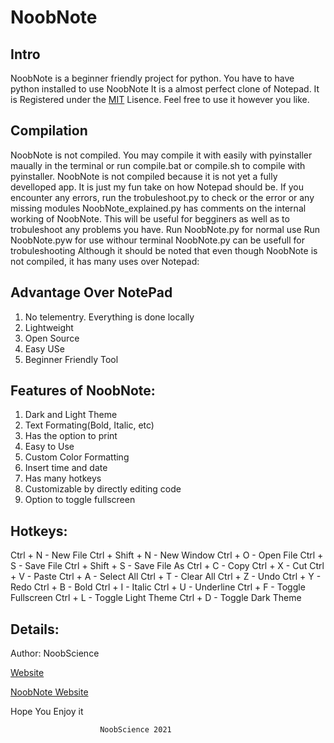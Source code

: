 # NoobNote
## Intro         
NoobNote is a beginner friendly project for python.
You have to have python  installed to use NoobNote
It is a almost perfect clone of Notepad. 
It is Registered under the [MIT](https://mit-license.org/) Lisence.
Feel free to use it however you like.

## Compilation
NoobNote is not compiled. You may compile it with easily with pyinstaller maually in the terminal or run compile.bat or compile.sh to compile with pyinstaller.
NoobNote is not compiled because it is not yet a fully develloped app. It is just my fun take on how Notepad should be. If you encounter any errors, run the trobuleshoot.py to check or the error or any missing modules
NoobNote_explained.py has comments on the internal working of NoobNote. This will be useful for begginers as well as to trobuleshoot any problems you have.
Run NoobNote.py for normal use
Run NoobNote.pyw for use withour terminal
NoobNote.py can be usefull for trobuleshooting
Although it should be noted that even though NoobNote is not compiled, it has many uses over Notepad:

## Advantage Over NotePad
1. No telementry. Everything is done locally
2. Lightweight
3. Open Source
4. Easy USe
5. Beginner Friendly Tool

## Features of NoobNote:
1. Dark and Light Theme
2. Text Formating(Bold, Italic, etc)
3. Has the option to print
4. Easy to Use
5. Custom Color Formatting
6. Insert time and date
7. Has many hotkeys
8. Customizable by directly editing code
9. Option to toggle fullscreen

## Hotkeys:
Ctrl + N - New File
Ctrl + Shift + N - New Window
Ctrl + O - Open File
Ctrl + S - Save File
Ctrl + Shift + S - Save File As
Ctrl + C - Copy
Ctrl + X - Cut
Ctrl + V - Paste
Ctrl + A - Select All
Ctrl + T - Clear All
Ctrl + Z - Undo
Ctrl + Y - Redo
Ctrl + B - Bold 
Ctrl + I - Italic
Ctrl + U - Underline
Ctrl + F - Toggle Fullscreen
Ctrl + L - Toggle Light Theme
Ctrl + D - Toggle Dark Theme

## Details:
Author: NoobScience




[Website](https://newtoallofthis123.github.io/About)




[NoobNote Website](https://newtoallofthis123.github.io/NoobNote)

Hope You Enjoy it



                        NoobScience 2021
